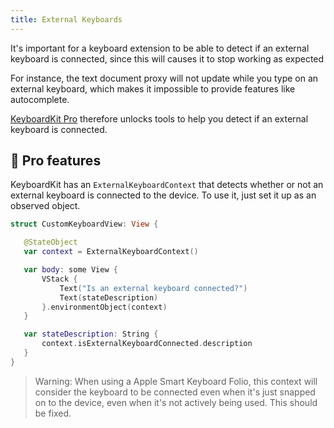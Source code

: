 ```yaml
---
title: External Keyboards
---
```


It's important for a keyboard extension to be able to detect if an external keyboard is connected, since this will causes it to stop working as expected 

For instance, the text document proxy will not update while you type on an external keyboard, which makes it impossible to provide features like autocomplete.

[KeyboardKit Pro][Pro] therefore unlocks tools to help you detect if an external keyboard is connected.


## 👑 Pro features

KeyboardKit has an `ExternalKeyboardContext` that detects whether or not an external keyboard is connected to the device. To use it, just set it up as an observed object.

```swift
struct CustomKeyboardView: View {

   @StateObject
   var context = ExternalKeyboardContext()

   var body: some View {
       VStack {
           Text("Is an external keyboard connected?")
           Text(stateDescription)
       }.environmentObject(context)
   }

   var stateDescription: String {
       context.isExternalKeyboardConnected.description
   }
}
```

> Warning: When using a Apple Smart Keyboard Folio, this context will consider the keyboard to be connected even when it's just snapped on to the device, even when it's not actively being used. This should be fixed.



[Pro]: /pro

